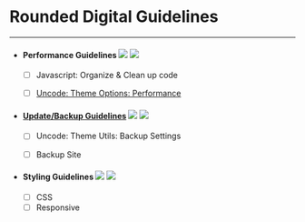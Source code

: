 # Rounded Digital Guidelines

---

- #### Performance Guidelines ![](https://img.shields.io/badge/Version-1.0-brightgreen.svg) ![](https://img.shields.io/badge/Date-2017.12.12-blue.svg)
  - [ ] Javascript: Organize & Clean up code
  - [ ] [Uncode: Theme Options: Performance](docs/performance.md)


- #### [Update/Backup Guidelines](docs/backup.md) ![](https://img.shields.io/badge/Version-1.0-brightgreen.svg) ![](https://img.shields.io/badge/Date-2017.12.12-blue.svg)
  - [ ] Uncode: Theme Utils: Backup Settings
  - [ ] Backup Site


- #### Styling Guidelines ![](https://img.shields.io/badge/Version-1.0-brightgreen.svg) ![](https://img.shields.io/badge/Date-2017.12.12-blue.svg)
  - [ ] CSS
  - [ ] Responsive
